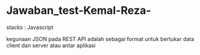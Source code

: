 # Jawaban_test-Kemal-Reza-

stacks : Javascript

kegunaan JSON pada REST API adalah sebagai format untuk bertukar data client dan server atau antar aplikasi
